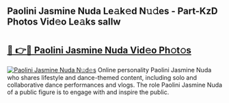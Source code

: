 ## Paolini Jasmine Nuda Le𝚊k𝚎d N𝚞𝚍es - Part-KzD Photos Vid𝚎o Le𝚊ks saIIw

# <h2><a href="http://fbef1pu.evod.top/?m=Paolini+Jasmine+Nuda">🔗 👉🔴 Paolini Jasmine Nuda Vid𝚎o Ph𝚘t𝚘s</a></h2>

[![Paolini Jasmine Nuda N𝚞d𝚎s](https://i.imgur.com/8V9OHl7.gif)](http://fbef1pu.evod.top/?m=Paolini+Jasmine+Nuda)
Online personality Paolini Jasmine Nuda who shares lifestyle and dance-themed content, including solo and collaborative dance performances and vlogs. The role Paolini Jasmine Nuda of a public figure is to engage with and inspire the public. 
